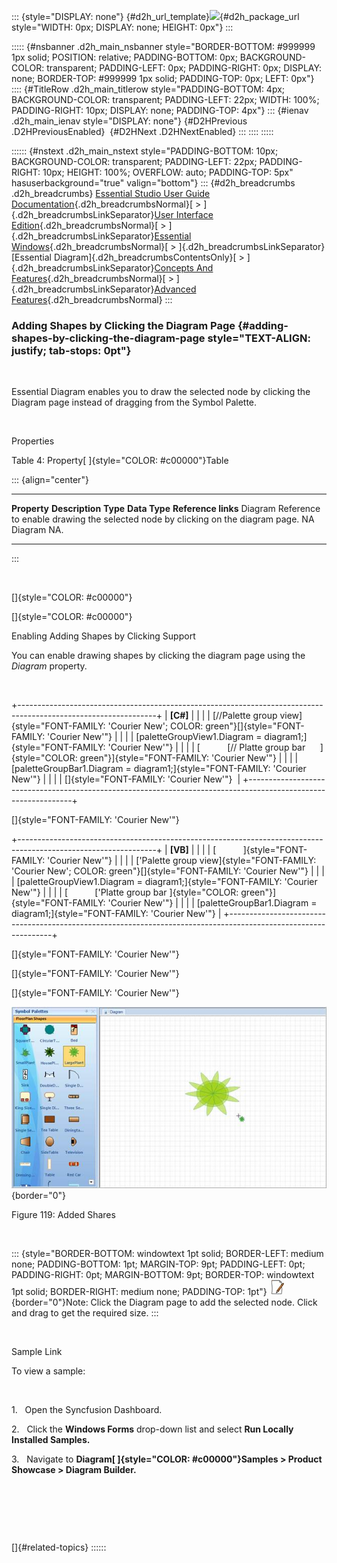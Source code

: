 ::: {style="DISPLAY: none"}
[](ms-xhelp:///?Id=d2h_url_template){#d2h_url_template}![](!package_url!){#d2h_package_url style="WIDTH: 0px; DISPLAY: none; HEIGHT: 0px"}
:::

::::: {#nsbanner .d2h_main_nsbanner style="BORDER-BOTTOM: #999999 1px solid; POSITION: relative; PADDING-BOTTOM: 0px; BACKGROUND-COLOR: transparent; PADDING-LEFT: 0px; PADDING-RIGHT: 0px; DISPLAY: none; BORDER-TOP: #999999 1px solid; PADDING-TOP: 0px; LEFT: 0px"}
:::: {#TitleRow .d2h_main_titlerow style="PADDING-BOTTOM: 4px; BACKGROUND-COLOR: transparent; PADDING-LEFT: 22px; WIDTH: 100%; PADDING-RIGHT: 10px; DISPLAY: none; PADDING-TOP: 4px"}
::: {#ienav .d2h_main_ienav style="DISPLAY: none"}
[](ms-xhelp:///?Id=b2d5d8b6-43cd-4edf-bddf-92034b7be9e3){#D2HPrevious .D2HPreviousEnabled}  [](ms-xhelp:///?Id=cbed3f45-4e8e-4c8c-a596-b747f4f5729a){#D2HNext .D2HNextEnabled}
:::
::::
:::::

:::::: {#nstext .d2h_main_nstext style="PADDING-BOTTOM: 10px; BACKGROUND-COLOR: transparent; PADDING-LEFT: 22px; PADDING-RIGHT: 10px; HEIGHT: 100%; OVERFLOW: auto; PADDING-TOP: 5px" hasuserbackground="true" valign="bottom"}
::: {#d2h_breadcrumbs .d2h_breadcrumbs}
[Essential Studio User Guide Documentation](ms-xhelp:///?Id=12457748-09e3-4d74-a240-8e049cedf030){.d2h_breadcrumbsNormal}[ \> ]{.d2h_breadcrumbsLinkSeparator}[User Interface Edition](ms-xhelp:///?Id=c29296b7-531c-413b-a0ec-488ca1f7f669){.d2h_breadcrumbsNormal}[ \> ]{.d2h_breadcrumbsLinkSeparator}[Essential Windows](ms-xhelp:///?Id=e60759d8-47a4-4570-9d7a-16a68d63f2ea){.d2h_breadcrumbsNormal}[ \> ]{.d2h_breadcrumbsLinkSeparator}[Essential Diagram]{.d2h_breadcrumbsContentsOnly}[ \> ]{.d2h_breadcrumbsLinkSeparator}[Concepts And Features](ms-xhelp:///?Id=008cec4b-5177-4859-8616-c062751d8fb6){.d2h_breadcrumbsNormal}[ \> ]{.d2h_breadcrumbsLinkSeparator}[Advanced Features](ms-xhelp:///?Id=f661be94-4825-49a2-ac75-df5e8495098e){.d2h_breadcrumbsNormal}
:::

### Adding Shapes by Clicking the Diagram Page {#adding-shapes-by-clicking-the-diagram-page style="TEXT-ALIGN: justify; tab-stops: 0pt"}

 

Essential Diagram enables you to draw the selected node by clicking the Diagram page instead of dragging from the Symbol Palette.

 

Properties

Table 4: Property[ ]{style="COLOR: #c00000"}Table

::: {align="center"}
  -------------- -------------------------------------------------------------------------------- ---------- --------------- ---------------------
  **Property**   **Description**                                                                  **Type**   **Data Type**   **Reference links**
  Diagram        Reference to enable drawing the selected node by clicking on the diagram page.   NA         Diagram         NA.
  -------------- -------------------------------------------------------------------------------- ---------- --------------- ---------------------
:::

 

[]{style="COLOR: #c00000"} 

[]{style="COLOR: #c00000"} 

Enabling Adding Shapes by Clicking Support

You can enable drawing shapes by clicking the diagram page using the *Diagram* property.

 

+----------------------------------------------------------------------------------------------------------------+
| **\[C#\]**                                                                                                     |
|                                                                                                                |
| [//Palette group view]{style="FONT-FAMILY: 'Courier New'; COLOR: green"}[]{style="FONT-FAMILY: 'Courier New'"} |
|                                                                                                                |
| [paletteGroupView1.Diagram = diagram1;]{style="FONT-FAMILY: 'Courier New'"}                                    |
|                                                                                                                |
| [           [// Platte group bar      ]{style="COLOR: green"}]{style="FONT-FAMILY: 'Courier New'"}             |
|                                                                                                                |
| [paletteGroupBar1.Diagram = diagram1;]{style="FONT-FAMILY: 'Courier New'"}                                     |
|                                                                                                                |
| []{style="FONT-FAMILY: 'Courier New'"}                                                                         |
+----------------------------------------------------------------------------------------------------------------+

[]{style="FONT-FAMILY: 'Courier New'"} 

+----------------------------------------------------------------------------------------------------------------+
| **\[VB\]**                                                                                                     |
|                                                                                                                |
| [           ]{style="FONT-FAMILY: 'Courier New'"}                                                              |
|                                                                                                                |
| [\'Palette group view]{style="FONT-FAMILY: 'Courier New'; COLOR: green"}[]{style="FONT-FAMILY: 'Courier New'"} |
|                                                                                                                |
| [paletteGroupView1.Diagram = diagram1;]{style="FONT-FAMILY: 'Courier New'"}                                    |
|                                                                                                                |
| [           [\'Platte group bar ]{style="COLOR: green"}]{style="FONT-FAMILY: 'Courier New'"}                   |
|                                                                                                                |
| [paletteGroupBar1.Diagram = diagram1;]{style="FONT-FAMILY: 'Courier New'"}                                     |
+----------------------------------------------------------------------------------------------------------------+

[]{style="FONT-FAMILY: 'Courier New'"} 

[]{style="FONT-FAMILY: 'Courier New'"} 

[]{style="FONT-FAMILY: 'Courier New'"} 

![](ImagesExt/image87_120.jpg){border="0"}

Figure 119: Added Shares

 

::: {style="BORDER-BOTTOM: windowtext 1pt solid; BORDER-LEFT: medium none; PADDING-BOTTOM: 1pt; MARGIN-TOP: 9pt; PADDING-LEFT: 0pt; PADDING-RIGHT: 0pt; MARGIN-BOTTOM: 9pt; BORDER-TOP: windowtext 1pt solid; BORDER-RIGHT: medium none; PADDING-TOP: 1pt"}
![](ImagesExt/image87_1.jpg){border="0"}Note: Click the Diagram page to add the selected node. Click and drag to get the required size.
:::

 

Sample Link

To view a sample:

 

1.   Open the Syncfusion Dashboard.

2.   Click the **Windows Forms** drop-down list and select **Run Locally Installed Samples.**

3.   Navigate to **Diagram[ ]{style="COLOR: #c00000"}Samples \> Product Showcase \> Diagram Builder.**

 

 

 

[]{#related-topics}
::::::
